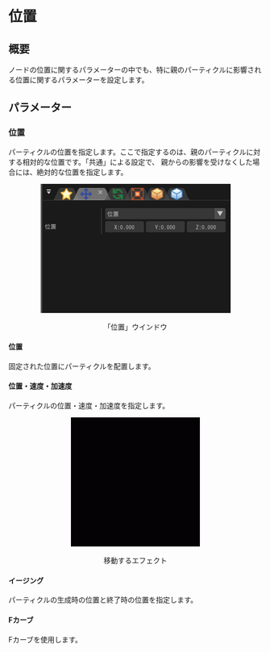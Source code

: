 ﻿# 位置

## 概要

ノードの位置に関するパラメーターの中でも、特に親のパーティクルに影響される位置に関するパラメーターを設定します。

## パラメーター

### 位置

パーティクルの位置を指定します。ここで指定するのは、親のパーティクルに対する相対的な位置です。「共通」による設定で、 親からの影響を受けなくした場合には、絶対的な位置を指定します。

<div align="center">
<img src="../../img/Tutorial/02_position_ja.png">
<p>「位置」ウインドウ</p>
</div>

#### 位置

固定された位置にパーティクルを配置します。

#### 位置・速度・加速度

パーティクルの位置・速度・加速度を指定します。
<div align="center">
<img src="../../img/Tutorial/02_pva.gif">
<p>移動するエフェクト</p>
</div>

#### イージング

パーティクルの生成時の位置と終了時の位置を指定します。

#### Fカーブ

Fカーブを使用します。
